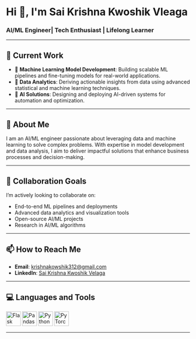 # Hi 👋, I'm Sai Krishna Kwoshik Vleaga  
### AI/ML Engineer| Tech Enthusiast | Lifelong Learner
 

---

## **🔭 Current Work**  
- 📘 **Machine Learning Model Development**: Building scalable ML pipelines and fine-tuning models for real-world applications.  
- 🌟 **Data Analytics**: Deriving actionable insights from data using advanced statistical and machine learning techniques.  
- 🤖 **AI Solutions**: Designing and deploying AI-driven systems for automation and optimization.  

---

## **🌱 About Me**  
I am an AI/ML engineer passionate about leveraging data and machine learning to solve complex problems. With expertise in model development and data analysis, I aim to deliver impactful solutions that enhance business processes and decision-making.  

---

## **👯 Collaboration Goals**  
I’m actively looking to collaborate on:  
- End-to-end ML pipelines and deployments  
- Advanced data analytics and visualization tools  
- Open-source AI/ML projects  
- Research in AI/ML algorithms  

---

## **📫 How to Reach Me**  
- **Email**: [krishnakowshik312@gmail.com](mailto:krishnakowshik312@gmail.com)  
- **LinkedIn**: [Sai Krishna Kwoshik Velaga](https://www.linkedin.com/in/sai-krishna-kowshik-velaga-2942a4252/)  

---

## **💻 Languages and Tools**  

<p align="left">
  <img src="https://img.icons8.com/color/48/000000/flask.png" alt="Flask" height="40"/>
  <img src="https://img.icons8.com/color/48/000000/pandas.png" alt="Pandas" height="40"/>
  <img src="https://img.icons8.com/color/48/000000/python.png" alt="Python" height="40"/>
  <img src="https://img.icons8.com/color/48/000000/pytorch.png" alt="PyTorch" height="40"/>
</p>

---
